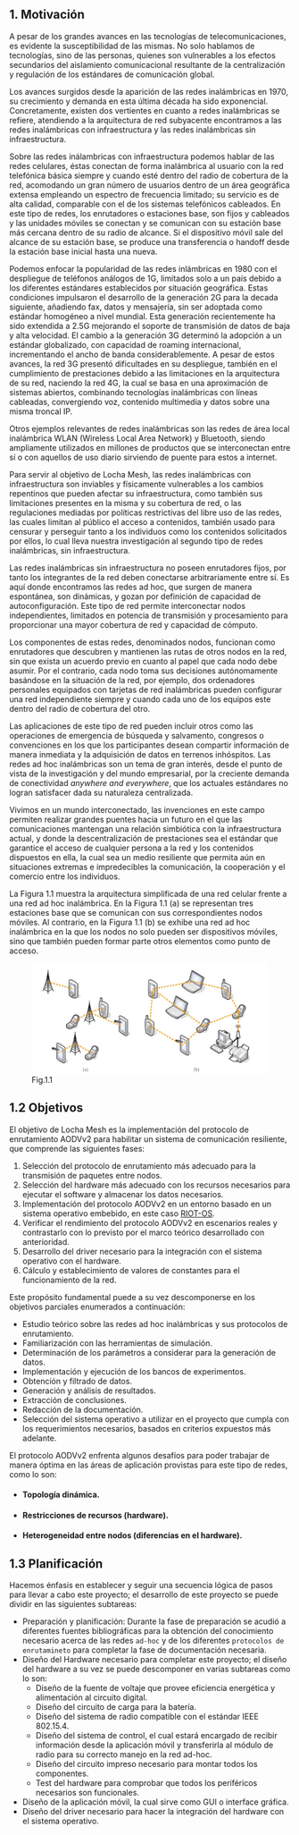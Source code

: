 
## 1. Motivación

A pesar de los grandes avances en las tecnologías de telecomunicaciones, es evidente la susceptibilidad de las mismas. No solo hablamos de tecnologías, sino de las personas, quienes son vulnerables a los efectos secundarios del aislamiento comunicacional resultante de la centralización y regulación de los estándares de comunicación global.

Los avances surgidos desde la aparición de las redes inalámbricas en 1970, su crecimiento y demanda en esta última década ha sido exponencial. Concretamente, existen dos vertientes en cuanto a redes inalámbricas se refiere, atendiendo a la arquitectura de red subyacente encontramos a las redes inalámbricas con infraestructura y las redes inalámbricas sin infraestructura. 

Sobre las redes inálambricas con infraestructura podemos hablar de las redes celulares, éstas conectan de forma inalámbrica al usuario con la red telefónica básica siempre y cuando esté dentro del radio de cobertura de la red, acomodando un gran número de usuarios dentro de un área geográfica extensa empleando un espectro de frecuencia limitado; su servicio es de alta calidad, comparable con el de los sistemas telefónicos cableados. En este tipo de redes, los enrutadores o estaciones base, son fijos y cableados y las unidades móviles se conectan y se comunican con su estación base más cercana dentro de su radio de alcance. Si el dispositivo móvil sale del alcance de su estación base, se produce una transferencia o handoff desde la estación base inicial hasta una nueva.

Podemos enfocar la popularidad de las redes inlámbricas en 1980 con el despliegue de teléfonos análogos de 1G, limitados solo a un país debido a los diferentes estándares establecidos por situación geográfica. Estas condiciones impulsaron el desarrollo de la generación 2G para la decada siguiente, añadiendo fax, datos y mensajería, sin ser adoptada como estándar homogéneo a nivel mundial. Esta generación recientemente ha sido extendida a 2.5G mejorando el soporte de transmisión de datos de baja y alta velocidad. El cambio a la generación 3G determinó la adopción a un estándar globalizado, con capacidad de roaming internacional, incrementando el ancho de banda considerablemente. A pesar de estos avances, la red 3G presentó dificultades en su despliegue, también en el cumplimiento de prestaciones debido a las limitaciones en la arquitectura de su red, naciendo la red 4G, la cual se basa en una aproximación de sistemas abiertos, combinando tecnologías inalámbricas con líneas cableadas, convergiendo voz, contenido multimedia y datos sobre una misma troncal IP. 

Otros ejemplos relevantes de redes inalámbricas son las redes de área local inalámbrica WLAN (Wireless Local Area Network) y Bluetooth, siendo ampliamente utilizados en millones de productos que se interconectan entre sí o con aquellos de uso diario sirviendo de puente para estos a internet.

Para servir al objetivo de Locha Mesh, las redes inalámbricas con infraestructura son inviables y físicamente vulnerables a los cambios repentinos que pueden afectar su infraestructura, como también sus limitaciones presentes en la misma y su cobertura de red, o las regulaciones mediadas por políticas restrictivas del libre uso de las redes, las cuales limitan al público el acceso a contenidos, también usado para censurar y perseguir tanto a los individuos como los contenidos solicitados por ellos, lo cual lleva nuestra investigación al segundo tipo de redes inalámbricas, sin infraestructura. 

Las redes inalámbricas sin infraestructura no poseen enrutadores fijos, por tanto los integrantes de la red deben conectarse arbitrariamente entre sí. Es aquí donde encontramos las redes ad hoc, que surgen de manera espontánea, son dinámicas, y gozan por definición de capacidad de autoconfiguración. Este tipo de red permite interconectar nodos independientes, limitados en potencia de transmisión y procesamiento para proporcionar una mayor cobertura de red y capacidad de cómputo.

Los componentes de estas redes, denominados nodos, funcionan como enrutadores que descubren y mantienen las rutas de otros nodos en la red, sin que exista un acuerdo previo en cuanto al papel que cada nodo debe asumir. Por el contrario, cada nodo toma sus decisiones autónomamente basándose en la situación de la red, por ejemplo, dos ordenadores personales equipados con tarjetas de red inalámbricas pueden configurar una red independiente siempre y cuando cada uno de los equipos este dentro del radio de cobertura del otro. 

Las aplicaciones de este tipo de red pueden incluir otros como las operaciones de emergencia de búsqueda y salvamento, congresos o convenciones en los que los participantes desean compartir información de manera inmediata y la adquisición de datos en terrenos inhóspitos. Las redes ad hoc inalámbricas son un tema de gran interés, desde el punto de vista de la investigación y del mundo empresarial, por la creciente demanda de conectividad _anywhere and everywhere_, que los actuales estándares no logran satisfacer dada su naturaleza centralizada.

Vivimos en un mundo interconectado, las invenciones en este campo permiten realizar grandes puentes hacia un futuro en el que las comunicaciones mantengan una relación simbiótica con la infraestructura actual, y donde la descentralización de prestaciones sea el estándar que garantice el acceso de cualquier persona a la red y los contenidos dispuestos en ella, la cual sea un medio resiliente que permita aún en situaciones extremas e impredecibles la comunicación, la cooperación y el comercio entre los individuos.

La Figura 1.1 muestra la arquitectura simplificada de una red celular frente a una red ad hoc inalámbrica. 
En la Figura 1.1 (a) se representan tres estaciones base que se comunican con sus correspondientes nodos móviles. Al contrario, en la Figura 1.1 (b) se exhibe una red ad hoc inalámbrica en la que los nodos no solo pueden ser dispositivos móviles, sino que también pueden formar parte otros elementos como punto de acceso.


<figure>
  <img src="imple_pic/network-topology.png" alt="drawing" height="200" width="450" align="center"/>
  <figcaption>Fig.1.1</figcaption>
</figure>


## 1.2 Objetivos

El objetivo de Locha Mesh es la implementación del protocolo de enrutamiento AODVv2 para habilitar un sistema de comunicación resiliente, que comprende las siguientes fases:

1. Selección del protocolo de enrutamiento más adecuado para la transmisión de paquetes entre nodos.
2. Selección del hardware más adecuado con los recursos necesarios para ejecutar el software y almacenar los datos necesarios. 
3. Implementación del protocolo AODVv2 en un entorno basado en un sistema operativo embebido, en este caso [RIOT-OS](https://www.riot-os.org/).
4. Verificar el rendimiento del protocolo AODVv2 en escenarios reales y contrastarlo con lo previsto por el marco teórico desarrollado con anterioridad.
5. Desarrollo del driver necesario para la integración con el sistema operativo con el hardware.
6. Cálculo y establecimiento de valores de constantes para el funcionamiento de la red.

Este propósito fundamental puede a su vez descomponerse en los objetivos parciales enumerados a continuación:

- Estudio teórico sobre las redes ad hoc inalámbricas y sus protocolos de enrutamiento.
- Familiarización con las herramientas de simulación.
- Determinación de los parámetros a considerar para la generación de datos.
- Implementación y ejecución de los bancos de experimentos.
- Obtención y filtrado de datos.
- Generación y análisis de resultados.
- Extracción de conclusiones.
- Redacción de la documentación.
- Selección del sistema operativo a utilizar en el proyecto que cumpla con los requerimientos necesarios, basados en criterios expuestos más adelante.


El protocolo AODVv2 enfrenta algunos desafíos para poder trabajar de manera óptima en las áreas de aplicación provistas para este tipo de redes, como lo son:

<ul class="w3-ul w3-border">
 <li><h4>Topología dinámica.</h4></li>
 <li><h4>Restricciones de recursos (hardware).</h4></li>
 <li><h4>Heterogeneidad entre nodos (diferencias en el hardware).</h4></li>
</ul>




## 1.3 Planificación
Hacemos énfasis en establecer y seguir una secuencia lógica de pasos para llevar a cabo este proyecto; el desarrollo de este proyecto se puede dividir en las siguientes subtareas:
- Preparación y planificación: Durante la fase de preparación se acudió a diferentes fuentes bibliográficas para la obtención del conocimiento necesario acerca de las redes ```ad-hoc``` y de los diferentes ```protocolos de enrutamineto``` para completar la fase de documentación necesaria.
- Diseño del Hardware necesario para completar este proyecto; el diseño del hardware a su vez se puede descomponer en varias subtareas como lo son:
  - Diseño de la fuente de voltaje que provee eficiencia energética y alimentación al circuito digital.
  - Diseño del circuito de carga para la batería.
  - Diseño del sistema de radio compatible con el estándar IEEE 802.15.4.
  - Diseño del sistema de control, el cual estará encargado de recibir información desde la aplicación móvil y transferirla al módulo de radio para su correcto manejo en la red ad-hoc.
  - Diseño del circuito impreso necesario para montar todos los componentes.
  - Test del hardware para comprobar que todos los periféricos necesarios son funcionales.
- Diseño de la aplicación móvil, la cual sirve como GUI o interface gráfica.
- Diseño del driver necesario para hacer la integración del hardware con el sistema operativo.


